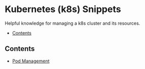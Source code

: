# Kubernetes (k8s) Snippets

Helpful knowledge for managing a k8s cluster and its resources.

<!-- START doctoc generated TOC please keep comment here to allow auto update -->
<!-- DON'T EDIT THIS SECTION, INSTEAD RE-RUN doctoc TO UPDATE -->

- [Contents](#contents)

<!-- END doctoc generated TOC please keep comment here to allow auto update -->

## Contents

- [Pod Management](./pod-management.md)

